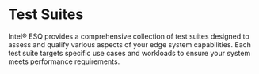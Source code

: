 # Test Suites

Intel® ESQ provides a comprehensive collection of test suites designed to assess and qualify various aspects of your edge system capabilities. Each test suite targets specific use cases and workloads to ensure your system meets performance requirements.
